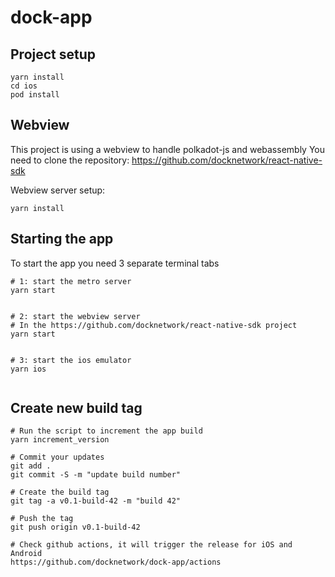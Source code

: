 # dock-app

## Project setup
```
yarn install
cd ios
pod install
```


## Webview
This project is using a webview to handle polkadot-js and webassembly
You need to clone the repository: https://github.com/docknetwork/react-native-sdk

Webview server setup:

```
yarn install
```

## Starting the app
To start the app you need 3 separate terminal tabs
```
# 1: start the metro server
yarn start


# 2: start the webview server
# In the https://github.com/docknetwork/react-native-sdk project
yarn start


# 3: start the ios emulator
yarn ios


```


## Create new build tag

```
# Run the script to increment the app build
yarn increment_version

# Commit your updates
git add .
git commit -S -m "update build number"

# Create the build tag
git tag -a v0.1-build-42 -m "build 42"

# Push the tag
git push origin v0.1-build-42

# Check github actions, it will trigger the release for iOS and Android
https://github.com/docknetwork/dock-app/actions

```